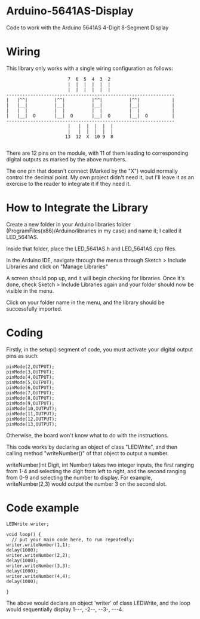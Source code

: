 # Arduino-5641AS-Display
Code to work with the Arduino 5641AS 4-Digit 8-Segment Display

# Wiring

This library only works with a single wiring configuration as follows:


```
                       7  6  5  4  3  2
                       |  |  |  |  |  |
                       |  |  |  |  |  |
---------------------------------------------------------------
|   |^^|          |^^|          |^^|          |^^|            |
|   |__|          |__|          |__|          |__|            |               
|   |  |          |  |          |  |          |  |            |              
|   |__|  O       |__|  O       |__|  O       |__|  O         |                                             
---------------------------------------------------------------
                       |   |  |  |  |  |
                       |   |  |  |  |  |
                      13  12  X  10 9  8
  
```

There are 12 pins on the module, with 11 of them leading to corresponding digital outputs as marked by the above numbers.

The one pin that doesn't connect (Marked by the "X") would normally control the decimal point. My own project didn't need it, but I'll leave it as an exercise to the reader to integrate it if they need it.
          

# How to Integrate the Library
Create a new folder in your Arduino libraries folder (ProgramFiles(x86)/Arduino/libraries in my case) and name it; I called it LED_5641AS.

Inside that folder, place the LED_5641AS.h and LED_5641AS.cpp files.

In the Arduino IDE, navigate through the menus through Sketch > Include Libraries and click on "Manage Libraries"

A screen should pop up, and it will begin checking for libraries. Once it's done, check Sketch > Include Libraries again and your folder should now be visible in the menu.

Click on your folder name in the menu, and the library should be successfully imported.

# Coding 

Firstly, in the setup() segment of code, you must activate your digital output pins as such:
```
pinMode(2,OUTPUT);
pinMode(3,OUTPUT);
pinMode(4,OUTPUT);
pinMode(5,OUTPUT);
pinMode(6,OUTPUT);
pinMode(7,OUTPUT);
pinMode(8,OUTPUT);
pinMode(9,OUTPUT);
pinMode(10,OUTPUT);
pinMode(11,OUTPUT);
pinMode(12,OUTPUT);
pinMode(13,OUTPUT);
```
Otherwise, the board won't know what to do with the instructions.

This code works by declaring an object of class "LEDWrite", and then calling method "writeNumber()" of that object to output a number.

writeNumber(int Digit, int Number) takes two integer inputs, the first ranging from 1-4 and selecting the digit from left to right, and the second ranging from 0-9 and selecting the number to display. For example, writeNumber(2,3) would output the number 3 on the second slot.

# Code example
``` Arduino
LEDWrite writer;

void loop() {
  // put your main code here, to run repeatedly:
writer.writeNumber(1,1);
delay(1000);
writer.writeNumber(2,2);
delay(1000);
writer.writeNumber(3,3);
delay(1000);
writer.writeNumber(4,4);
delay(1000);

}
```
The above would declare an object 'writer' of class LEDWrite, and the loop would sequentially display 1---, -2--, --3-, ---4.




